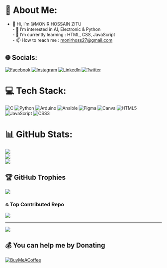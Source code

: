 # 💫 About Me:
- 👋 Hi, I’m @MONIR HOSSAIN ZITU<br>- 👀 I’m interested in AI, Electronic & Python <br>- 🌱 I’m currently learning : HTML, CSS, JavaScript <br>- 📫 How to reach me : monirhoss27@gmail.com


## 🌐 Socials:
[![Facebook](https://img.shields.io/badge/Facebook-%231877F2.svg?logo=Facebook&logoColor=white)](https://facebook.com/https://www.facebook.com/profile.php?id=100040829644911) [![Instagram](https://img.shields.io/badge/Instagram-%23E4405F.svg?logo=Instagram&logoColor=white)](https://instagram.com/https://www.instagram.com/_.monirhossain._/) [![LinkedIn](https://img.shields.io/badge/LinkedIn-%230077B5.svg?logo=linkedin&logoColor=white)](https://linkedin.com/in/https://www.linkedin.com/in/monirhossain01/) [![Twitter](https://img.shields.io/badge/Twitter-%231DA1F2.svg?logo=Twitter&logoColor=white)](https://twitter.com/https://twitter.com/monirhoss27) 

# 💻 Tech Stack:
![C](https://img.shields.io/badge/c-%2300599C.svg?style=for-the-badge&logo=c&logoColor=white) ![Python](https://img.shields.io/badge/python-3670A0?style=for-the-badge&logo=python&logoColor=ffdd54) ![Arduino](https://img.shields.io/badge/-Arduino-00979D?style=for-the-badge&logo=Arduino&logoColor=white) ![Ansible](https://img.shields.io/badge/ansible-%231A1918.svg?style=for-the-badge&logo=ansible&logoColor=white) 	![Figma](https://img.shields.io/badge/figma-%23F24E1E.svg?style=for-the-badge&logo=figma&logoColor=white) ![Canva](https://img.shields.io/badge/Canva-%2300C4CC.svg?style=for-the-badge&logo=Canva&logoColor=white) ![HTML5](https://img.shields.io/badge/html5-%23E34F26.svg?style=for-the-badge&logo=html5&logoColor=white) ![JavaScript](https://img.shields.io/badge/javascript-%23323330.svg?style=for-the-badge&logo=javascript&logoColor=%23F7DF1E) ![CSS3](https://img.shields.io/badge/css3-%231572B6.svg?style=for-the-badge&logo=css3&logoColor=white)
# 📊 GitHub Stats:
![](https://github-readme-stats.vercel.app/api?username=MONIR-HOSSAIN-ZITU&theme=highcontrast&hide_border=false&include_all_commits=false&count_private=false)<br/>
![](https://github-readme-streak-stats.herokuapp.com/?user=MONIR-HOSSAIN-ZITU&theme=highcontrast&hide_border=false)<br/>
![](https://github-readme-stats.vercel.app/api/top-langs/?username=MONIR-HOSSAIN-ZITU&theme=highcontrast&hide_border=false&include_all_commits=false&count_private=false&layout=compact)

## 🏆 GitHub Trophies
![](https://github-profile-trophy.vercel.app/?username=MONIR-HOSSAIN-ZITU&theme=juicyfresh&no-frame=false&no-bg=false&margin-w=4)


### 🔝 Top Contributed Repo
![](https://github-contributor-stats.vercel.app/api?username=MONIR-HOSSAIN-ZITU&limit=5&theme=dark&combine_all_yearly_contributions=true)


---
[![](https://visitcount.itsvg.in/api?id=MONIR-HOSSAIN-ZITU&icon=8&color=3)](https://visitcount.itsvg.in)

  ## 💰 You can help me by Donating
  [![BuyMeACoffee](https://img.shields.io/badge/Buy%20Me%20a%20Coffee-ffdd00?style=for-the-badge&logo=buy-me-a-coffee&logoColor=black)](https://www.buymeacoffee.com/MonirHossainZitu) 

  
<!-- Proudly created with GPRM ( https://gprm.itsvg.in ) -->
<!---
MONIR-HOSSAIN-ZITU/MONIR-HOSSAIN-ZITU is a ✨ special ✨ repository because its `README.md` (this file) appears on your GitHub profile.
You can click the Preview link to take a look at your changes.
--->
